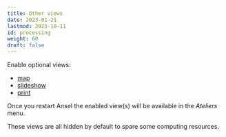 ```yaml
---
title: Other views
date: 2023-01-21
lastmod: 2023-10-11
id: processing
weight: 60
draft: false
---
```


Enable optional views:

* [map](../views/map/)
* [slideshow](../views/slideshow/)
* [print](../views/print/)

Once you restart Ansel the enabled view(s) will be available in the *Ateliers* menu.

These views are all hidden by default to spare some computing resources.
